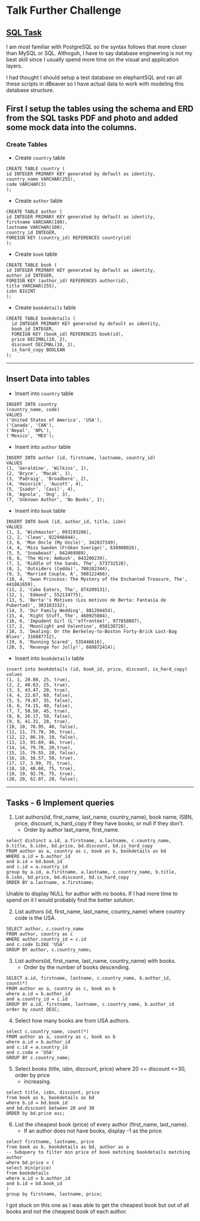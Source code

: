# Talk Further Challenge

## [SQL Task](https://drive.google.com/drive/u/0/folders/1eEac7X-JRnl9k9W9nv8LNkKyBOGBR8Tu)

I am most familiar with PostgreSQL so the syntax follows that more closer than MySQL or SQL. Althoguh, I have to say database engineering is not my best skill since I usually spend more time on the visual and application layers.

I had thought I should setup a test database on elephantSQL and ran all these scripts in dBeaver so I have actual data to work with modeling this database structure.

## First I setup the tables using the schema and ERD from the SQL tasks PDF and photo and added some mock data into the columns.

### Create Tables
- Create `country` table
```
CREATE TABLE country (
id INTEGER PRIMARY KEY generated by default as identity,
country_name VARCHAR(255),
code VARCHAR(3)
);
```

- Create `author` table
```
CREATE TABLE author (
id INTEGER PRIMARY KEY generated by default as identity,
firstname VARCHAR(100),
lastname VARCHAR(100),
country_id INTEGER,
FOREIGN KEY (country_id) REFERENCES country(id)
);
```

- Create `book` table
```
CREATE TABLE book (
id INTEGER PRIMARY KEY generated by default as identity,
author_id INTEGER,
FOREIGN KEY (author_id) REFERENCES author(id),
title VARCHAR(255),
isbn BIGINT
);
```

- Create `bookdetails` table
```
CREATE TABLE bookdetails (
  id INTEGER PRIMARY KEY generated by default as identity,
  book_id INTEGER,
  FOREIGN KEY (book_id) REFERENCES book(id),
  price DECIMAL(10, 2),
  discount DECIMAL(10, 2),
  is_hard_copy BOOLEAN
);
```
<hr/>

## Insert Data into tables

- Insert into `country` table
```
INSERT INTO country
(country_name, code)
VALUES
('United States of America', 'USA'),
('Canada', 'CAN'),
('Nepal', 'NPL'),
('Mexico', 'MEX');
```

- Insert into `author` table
```
INSERT INTO author (id, firstname, lastname, country_id)
VALUES
(1, 'Geraldine', 'Wilkins', 1),
(2, 'Bryce', 'Macak', 1),
(3, 'Padraig', 'Broadbere', 2),
(4, 'Heinrick', 'Aucott', 4),
(5, 'Isador', 'Cavil', 4),
(6, 'Agnola', 'Ong', 3),
(7, 'Unknown Author', 'No Books', 1);
```

- Insert into `book` table
```
INSERT INTO book (id, author_id, title, isbn)
VALUES
(1, 1, 'Wishmaster', 093193286),
(2, 2, 'Clean', 022946044),
(3, 6, 'Mon Oncle (My Uncle)', 342837349),
(4, 4, 'Miss Sweden (Fröken Sverige)', 630908026),
(5, 5, 'Snowbeast', 042469989),
(6, 6, 'The Hire: Ambush', 043200239),
(7, 1, 'Riddle of the Sands, The', 573732528),
(8, 1, 'Outsiders (Ceddo)', 708102344),
(9, 3, 'Married Couple, A', 508122466),
(10, 4, 'Swan Princess: The Mystery of the Enchanted Treasure, The', 441861659),
(11, 2, 'Cake Eaters, The', 874209131),
(12, 1, 'Edmond', 552134775),
(13, 5, 'Berta''s Motives (Los motivos de Berta: Fantasía de Pubertad)', 303103332),
(14, 3, 'Our Family Wedding', 881204454),
(15, 4, 'Right Stuff, The', 460925084),
(16, 6, 'Impudent Girl (L''effrontée)', 977858087),
(17, 2, 'Moonlight and Valentino', 050138728),
(18, 3, 'Dealing: Or the Berkeley-to-Boston Forty-Brick Lost-Bag Blues', 316887712),
(19, 6, 'Running Scared', 535446616),
(20, 5, 'Revenge for Jolly!', 669872414);
```

- Insert into `bookdetails` table
```
insert into bookdetails (id, book_id, price, discount, is_hard_copy)
values
(1, 1, 20.88, 25, true),
(2, 2, 40.63, 25, true),
(3, 3, 43.47, 20, true),
(4, 4, 22.67, 60, false),
(5, 5, 79.87, 35, false),
(6, 6, 74.15, 40, false),
(7, 7, 58.56, 45, true),
(8, 8, 26.17, 50, false),
(9, 9, 41.31, 20, true),
(10, 10, 78.95, 40, false),
(11, 11, 73.78, 30, true),
(12, 12, 86.19, 10, false),
(13, 13, 93.69, 46, true),
(14, 14, 79.78, 20,true),
(15, 15, 79.55, 20, false),
(16, 16, 16.57, 50, true),
(17, 17, 3.99, 75, true),
(18, 18, 48.68, 75, true),
(19, 19, 92.76, 75, true),
(20, 20, 62.07, 20, false);
```

<hr/>

## Tasks - 6 Implement queries


1. List authors(id, first_name, last_name, country_name), book name, ISBN, price, discount, is_hard_copy if they have books, or null if they don't.
    - Order by author last_name, first_name.
```
select distinct a.id, a.firstname, a.lastname, c.country_name, b.title, b.isbn, bd.price, bd.discount, bd.is_hard_copy
FROM author as a, country as c, book as b, bookdetails as bd
WHERE a.id = b.author_id
and b.id = bd.book_id
and c.id = a.country_id
group by a.id, a.firstname, a.lastname, c.country_name, b.title, b.isbn, bd.price, bd.discount, bd.is_hard_copy
ORDER BY a.lastname, a.firstname;
```
Unable to display NULL for author with no books. If I had more time to spend on it I would probably find the better solution.

2. List authors (id, first_name, last_name, country_name) where country code is the USA.
```
SELECT author, c.country_name
FROM author, country as c
WHERE author.country_id = c.id
and c.code ILIKE 'USA'
GROUP BY author, c.country_name;
```

3. List authors(id, first_name, last_name, country_name) with books.
    - Order by the number of books descending.
```
SELECT a.id, firstname, lastname, c.country_name, b.author_id, count(*)
FROM author as a, country as c, book as b
where a.id = b.author_id
and a.country_id = c.id
GROUP BY a.id, firstname, lastname, c.country_name, b.author_id
order by count DESC;
```

4. Select how many books are from USA authors.
```
select c.country_name, count(*)
FROM author as a, country as c, book as b
where a.id = b.author_id
and c.id = a.country_id
and c.code = 'USA'
GROUP BY c.country_name;
```

5. Select books (title, isbn, discount, price) where 20 <= discount <=30, order by price
    - increasing.
```
select title, isbn, discount, price
from book as b, bookdetails as bd
where b.id = bd.book_id
and bd.discount between 20 and 30
ORDER by bd.price asc;
```

6. List the cheapest book (price) of every author (first_name, last_name).
    - If an author does not have books, display -1 as the price.
```
select firstname, lastname, price
from book as b, bookdetails as bd, author as a
-- Subquery to filter min price of book matching bookdetails matching author
where bd.price = (
select min(price)
from bookdetails
where a.id = b.author_id
and b.id = bd.book_id
)
group by firstname, lastname, price;
```
I got stuck on this one as I was able to get the cheapest book but out of all books and not the cheapest book of each author.
